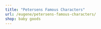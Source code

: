 ```yaml
---
title: "Petersens Famous Characters"
url: /eugene/petersens-famous-characters/
shop: baby goods
---
```

